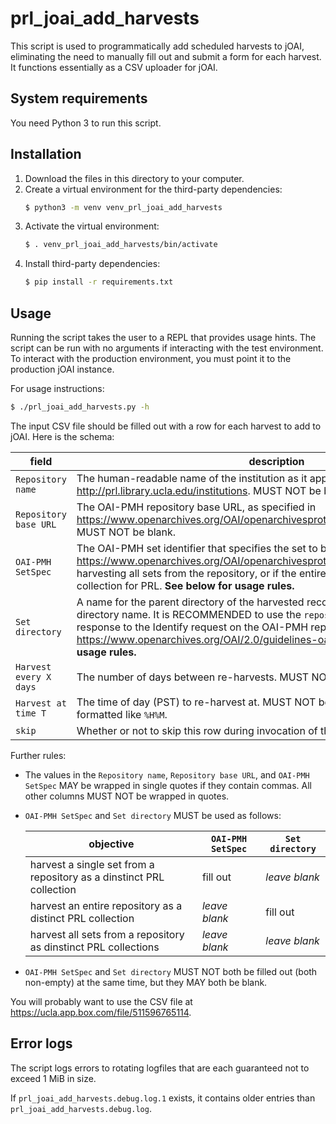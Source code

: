 # prl_joai_add_harvests

This script is used to programmatically add scheduled harvests to jOAI, eliminating the need to manually fill out and submit a form for each harvest. It functions essentially as a CSV uploader for jOAI.

## System requirements

You need Python 3 to run this script.

## Installation

1. Download the files in this directory to your computer.
1. Create a virtual environment for the third-party dependencies:
    ```bash
    $ python3 -m venv venv_prl_joai_add_harvests
    ```
1. Activate the virtual environment:
    ```bash
    $ . venv_prl_joai_add_harvests/bin/activate
    ```
1. Install third-party dependencies:
    ```bash
    $ pip install -r requirements.txt
    ```


## Usage

Running the script takes the user to a REPL that provides usage hints. The script can be run with no arguments if interacting with the test environment. To interact with the production environment, you must point it to the production jOAI instance.

For usage instructions:
```bash
$ ./prl_joai_add_harvests.py -h
```

The input CSV file should be filled out with a row for each harvest to add to jOAI. Here is the schema:

|field|description|example|
|---|---|---|
|`Repository name`|The human-readable name of the institution as it appears on http://prl.library.ucla.edu/institutions. MUST NOT be blank.|`University of California Los Angeles`|
|`Repository base URL`|The OAI-PMH repository base URL, as specified in https://www.openarchives.org/OAI/openarchivesprotocol.html#HTTPRequestFormat. MUST NOT be blank.|`http://digital2.library.ucla.edu/oai2_0.do`|
|`OAI-PMH SetSpec`|The OAI-PMH set identifier that specifies the set to be harvested, as specified in https://www.openarchives.org/OAI/openarchivesprotocol.html#Set. Leave blank if harvesting all sets from the repository, or if the entire repository represents one collection for PRL. **See below for usage rules.**|`east_asian_maps`|
|`Set directory`|A name for the parent directory of the harvested records. Can be any legal UNIX directory name. It is RECOMMENDED to use the `repositoryIdentifier` field in the response to the Identify request on the OAI-PMH repository, as specified in https://www.openarchives.org/OAI/2.0/guidelines-oai-identifier.htm. **See below for usage rules.**|`library.ucla.edu`|
|`Harvest every X days`|The number of days between re-harvests. MUST NOT be blank. Must be an integer.|1|
|`Harvest at time T`|The time of day (PST) to re-harvest at. MUST NOT be blank. Must be a datetime formatted like `%H%M`.|`03:00`|
|`skip`|Whether or not to skip this row during invocation of the script. May be blank.|`y`|

Further rules:
- The values in the `Repository name`, `Repository base URL`, and `OAI-PMH SetSpec` MAY be wrapped in single quotes if they contain commas. All other columns MUST NOT be wrapped in quotes.
- `OAI-PMH SetSpec` and `Set directory` MUST be used as follows:

    |objective|`OAI-PMH SetSpec`|`Set directory`|
    |---|---|---|
    |harvest a single set from a repository as a dinstinct PRL collection|fill out|*leave blank*|
    |harvest an entire repository as a distinct PRL collection|*leave blank*|fill out|
    |harvest all sets from a repository as dinstinct PRL collections|*leave blank*|*leave blank*|

- `OAI-PMH SetSpec` and `Set directory` MUST NOT both be filled out (both non-empty) at the same time, but they MAY both be blank.

You will probably want to use the CSV file at <https://ucla.app.box.com/file/511596765114>.

## Error logs

The script logs errors to rotating logfiles that are each guaranteed not to exceed 1 MiB in size.

If `prl_joai_add_harvests.debug.log.1` exists, it contains older entries than `prl_joai_add_harvests.debug.log`.
